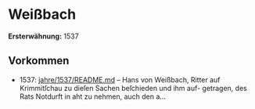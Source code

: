 # Weißbach

**Ersterwähnung:** 1537

## Vorkommen
- 1537: [jahre/1537/README.md](../jahre/1537/README.md) – Hans von Weißbach, Ritter auf
Krimmitſchau zu dieſen Sachen beſchieden und ihm auf-
getragen, des Rats Notdurft in aht zu nehmen, auch
den a...

